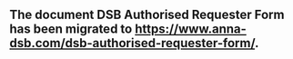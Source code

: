 ## The document DSB Authorised Requester Form has been migrated to https://www.anna-dsb.com/dsb-authorised-requester-form/.
